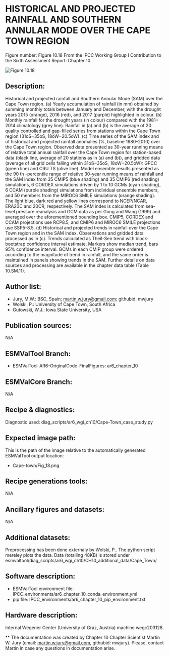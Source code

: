 HISTORICAL AND PROJECTED RAINFALL AND SOUTHERN ANNULAR MODE OVER THE CAPE TOWN REGION
=====================================================================================

Figure number: Figure 10.18
From the IPCC Working Group I Contribution to the Sixth Assessment Report: Chapter 10

![Figure 10.18](../images/ar6_wg1_chap10_figure10_18_Cape_Town.png.png?raw=true)


Description:
------------
Historical and projected rainfall and Southern Annular Mode (SAM) over the Cape Town region. (a) Yearly accumulation of rainfall (in mm) obtained by summing monthly totals between January and December, with the drought years 2015 (orange), 2016 (red), and 2017 (purple) highlighted in colour. (b) Monthly rainfall for the drought years (in colour) compared with the 1981‒2014 climatology (grey line). Rainfall in (a) and (b) is the average of 20 quality controlled and gap-filled series from stations within the Cape Town region (31oS‒35oS, 18oW‒20.5oW). (c) Time series of the SAM index and of historical and projected rainfall anomalies (%, baseline 1980–2010) over the Cape Town region. Observed data presented as 30-year running means of relative total annual rainfall over the Cape Town region for station-based data (black line, average of 20 stations as in (a) and (b)), and gridded data (average of all grid cells falling within 31oS‒35oS, 18oW‒20.5oW): GPCC (green line) and CRU TS (olive line). Model ensemble results presented as the 90 th -percentile range of relative 30-year running means of rainfall and the SAM index from 35 CMIP5 (blue shading) and 35 CMIP6 (red shading) simulations, 6 CORDEX simulations driven by 1 to 10 GCMs (cyan shading), 6 CCAM (purple shading) simulations from individual ensemble members, and 50 members from the MIROC6 SMILE simulations (orange shading). The light blue, dark red and yellow lines correspond to NCEP/NCAR, ERA20C and 20CR, respectively. The SAM index is calculated from sea-level pressure reanalysis and GCM data as per Gong and Wang (1999) and averaged over the aforementioned bounding box. CMIP5, CORDEX and CCAM projections use RCP8.5, and CMIP6 and MIROC6 SMILE projections use SSP5-8.5. (d) Historical and projected trends in rainfall over the Cape Town region and in the SAM index. Observations and gridded data processed as in (c). Trends calculated as Theil-Sen trend with block-bootstrap confidence interval estimate. Markers show median trend, bars 95% confidence interval. GCMs in each CMIP group were ordered according to the magnitude of trend in rainfall, and the same order is maintained in panels showing trends in the SAM. Further details on data sources and
processing are available in the chapter data table (Table 10.SM.11).


Author list:
------------
- Jury, M.W.: BSC, Spain; martin.w.jury@gmail.com; githubid: mwjury
- Wolski, P.: University of Cape Town, South Africa
- Gutowski, W.J.: Iowa State University, USA


Publication sources:
--------------------
N/A


ESMValTool Branch:
------------------
- ESMValTool-AR6-OriginalCode-FinalFigures: ar6_chapter_10


ESMValCore Branch:
------------------
N/A


Recipe & diagnostics:
---------------------
Diagnostic used: diag_scripts/ar6_wgi_ch10/Cape-Town_case_study.py


Expected image path:
--------------------
This is the path of the image relative to the automatically generated ESMValTool output location:
- Cape-town/Fig_18.png


Recipe generations tools:
-------------------------
N/A


Ancillary figures and datasets:
-------------------------------
N/A


Additional datasets:
--------------------
Preprocessing has been done externaly by Wolski, P.. The python script mereley plots the data. Data (totalling 48KB) is stored under
esmvaltool/diag_scripts/ar6_wgi_ch10/CH10_additional_data/Cape_Town/


Software description:
---------------------
- ESMValTool environment file: IPCC_environments/ar6_chapter_10_conda_environment.yml
- pip file: IPCC_environments/ar6_chapter_10_pip_environment.txt


Hardware description:
---------------------
Internal Wegener Center (University of Graz, Austria) machine wegc203128.

** The documentation was created by Chapter 10 Chapter Scientist Martin W. Jury (email: martin.w.jury@gmail.com, githubid: mwjury). Please, contact Martin in case any questions in documentation arise.